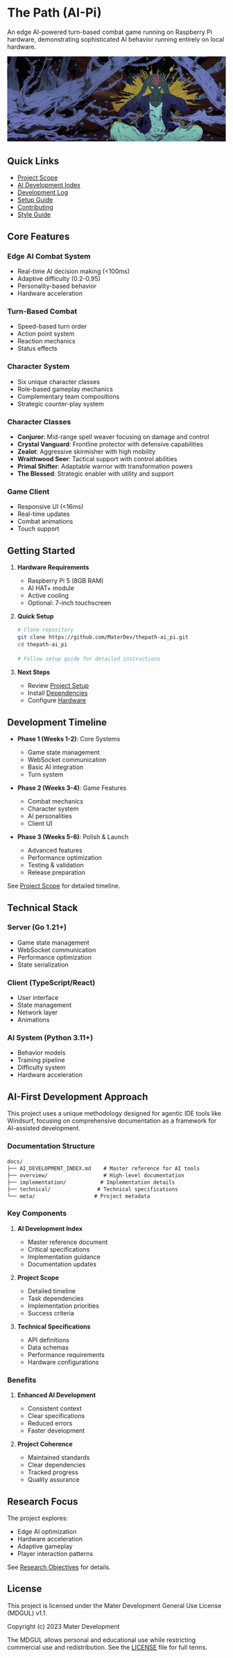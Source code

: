 # The Path (AI-Pi)

An edge AI-powered turn-based combat game running on Raspberry Pi hardware, demonstrating sophisticated AI behavior running entirely on local hardware.

![Cover Image](images/cover.png)

## Quick Links
- [Project Scope](docs/overview/project-scope.md)
- [AI Development Index](docs/AI_DEVELOPMENT_INDEX.md)
- [Development Log](docs/meta/development-log.md)
- [Setup Guide](docs/implementation/setup/project-setup.md)
- [Contributing](docs/meta/contributing.md)
- [Style Guide](docs/meta/style-guide.md)

## Core Features

### Edge AI Combat System
- Real-time AI decision making (<100ms)
- Adaptive difficulty (0.2-0.95)
- Personality-based behavior
- Hardware acceleration

### Turn-Based Combat
- Speed-based turn order
- Action point system
- Reaction mechanics
- Status effects

### Character System
- Six unique character classes
- Role-based gameplay mechanics
- Complementary team compositions
- Strategic counter-play system

### Character Classes
- **Conjuror**: Mid-range spell weaver focusing on damage and control
- **Crystal Vanguard**: Frontline protector with defensive capabilities
- **Zealot**: Aggressive skirmisher with high mobility
- **Wraithwood Seer**: Tactical support with control abilities
- **Primal Shifter**: Adaptable warrior with transformation powers
- **The Blessed**: Strategic enabler with utility and support

### Game Client
- Responsive UI (<16ms)
- Real-time updates
- Combat animations
- Touch support

## Getting Started

1. **Hardware Requirements**
   - Raspberry Pi 5 (8GB RAM)
   - AI HAT+ module
   - Active cooling
   - Optional: 7-inch touchscreen

2. **Quick Setup**
   ```bash
   # Clone repository
   git clone https://github.com/MaterDev/thepath-ai_pi.git
   cd thepath-ai_pi

   # Follow setup guide for detailed instructions
   ```

3. **Next Steps**
   - Review [Project Setup](docs/implementation/setup/project-setup.md)
   - Install [Dependencies](docs/technical/dependencies.md)
   - Configure [Hardware](docs/technical/hardware/configuration.md)

## Development Timeline

- **Phase 1 (Weeks 1-2)**: Core Systems
  - Game state management
  - WebSocket communication
  - Basic AI integration
  - Turn system

- **Phase 2 (Weeks 3-4)**: Game Features
  - Combat mechanics
  - Character system
  - AI personalities
  - Client UI

- **Phase 3 (Weeks 5-6)**: Polish & Launch
  - Advanced features
  - Performance optimization
  - Testing & validation
  - Release preparation

See [Project Scope](docs/overview/project-scope.md) for detailed timeline.

## Technical Stack

### Server (Go 1.21+)
- Game state management
- WebSocket communication
- Performance optimization
- State serialization

### Client (TypeScript/React)
- User interface
- State management
- Network layer
- Animations

### AI System (Python 3.11+)
- Behavior models
- Training pipeline
- Difficulty system
- Hardware acceleration

## AI-First Development Approach

This project uses a unique methodology designed for agentic IDE tools like Windsurf, focusing on comprehensive documentation as a framework for AI-assisted development.

### Documentation Structure

```
docs/
├── AI_DEVELOPMENT_INDEX.md    # Master reference for AI tools
├── overview/                  # High-level documentation
├── implementation/           # Implementation details
├── technical/               # Technical specifications
└── meta/                   # Project metadata
```

### Key Components

1. **AI Development Index**
   - Master reference document
   - Critical specifications
   - Implementation guidance
   - Documentation updates

2. **Project Scope**
   - Detailed timeline
   - Task dependencies
   - Implementation priorities
   - Success criteria

3. **Technical Specifications**
   - API definitions
   - Data schemas
   - Performance requirements
   - Hardware configurations

### Benefits

1. **Enhanced AI Development**
   - Consistent context
   - Clear specifications
   - Reduced errors
   - Faster development

2. **Project Coherence**
   - Maintained standards
   - Clear dependencies
   - Tracked progress
   - Quality assurance

## Research Focus

The project explores:
- Edge AI optimization
- Hardware acceleration
- Adaptive gameplay
- Player interaction patterns

See [Research Objectives](docs/overview/research-objectives.md) for details.

## License

This project is licensed under the Mater Development General Use License (MDGUL) v1.1.

Copyright (c) 2023 Mater Development

The MDGUL allows personal and educational use while restricting commercial use and redistribution. See the [LICENSE](LICENSE) file for full terms.
